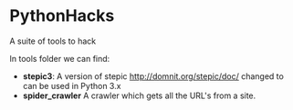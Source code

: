# PythonHacks
A suite of tools to hack

In tools folder we can find:
- **stepic3**: A version of stepic <http://domnit.org/stepic/doc/> changed to can be used in Python 3.x
- **spider_crawler** A crawler which gets all the URL's from a site.
